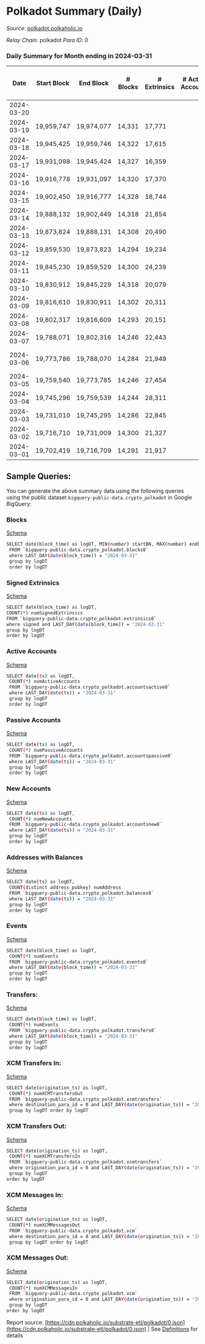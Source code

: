 # Polkadot Summary (Daily)

_Source_: [polkadot.polkaholic.io](https://polkadot.polkaholic.io)

*Relay Chain*: polkadot
*Para ID*: 0



### Daily Summary for Month ending in 2024-03-31


| Date    | Start Block | End Block | # Blocks | # Extrinsics | # Active Accounts | # Passive Accounts | # New Accounts | # Addresses | # Events  | # Transfers ($USD) | # XCM Transfers In ($USD) | # XCM Transfers Out ($USD) | # XCM In | # XCM Out | Issues |
|---------|-------------|-----------|----------|--------------|-------------------|--------------------|----------------|-------------|-----------|--------------------|---------------------------|----------------------------|----------|-----------|--------|
| 2024-03-20 |  |  |  |  |  |  |  |  |  |   |   |   |  |  |  |
| 2024-03-19 | 19,959,747 | 19,974,077 | 14,331 | 17,771 |  |  |  | 1,306,550 | 848,392 | 17,952 ($106.09) |   |   |  |  |  |
| 2024-03-18 | 19,945,425 | 19,959,746 | 14,322 | 17,615 |  |  |  | 1,305,529 | 853,713 | 20,034  |   |   |  |  |  |
| 2024-03-17 | 19,931,098 | 19,945,424 | 14,327 | 16,359 |  |  |  | 1,304,547 | 839,186 | 18,152  |   |   |  |  |  |
| 2024-03-16 | 19,916,778 | 19,931,097 | 14,320 | 17,370 |  |  |  | 1,303,539 | 835,777 | 16,922  |   |   |  |  |  |
| 2024-03-15 | 19,902,450 | 19,916,777 | 14,328 | 18,744 |  |  |  | 1,302,446 | 861,311 | 21,228  |   |   |  |  |  |
| 2024-03-14 | 19,888,132 | 19,902,449 | 14,318 | 21,854 |  |  |  | 1,301,335 | 871,239 | 21,381  |   |   |  |  |  |
| 2024-03-13 | 19,873,824 | 19,888,131 | 14,308 | 20,490 |  |  |  | 1,299,969 | 884,521 | 21,566 ($10.30) |   |   |  |  |  |
| 2024-03-12 | 19,859,530 | 19,873,823 | 14,294 | 19,234 |  |  |  | 1,298,607 | 860,170 | 19,739  |   |   |  |  |  |
| 2024-03-11 | 19,845,230 | 19,859,529 | 14,300 | 24,239 |  |  |  | 1,297,436 | 909,716 | 25,351 ($2,237.75) |   |   |  |  |  |
| 2024-03-10 | 19,830,912 | 19,845,229 | 14,318 | 20,079 |  |  |  | 1,295,961 | 860,459 | 19,221  |   |   |  |  |  |
| 2024-03-09 | 19,816,610 | 19,830,911 | 14,302 | 20,311 |  |  |  | 1,294,743 | 862,348 | 20,667  |   |   |  |  |  |
| 2024-03-08 | 19,802,317 | 19,816,609 | 14,293 | 20,151 |  |  |  | 1,293,411 | 869,112 | 21,652 ($92.26) |   |   |  |  |  |
| 2024-03-07 | 19,788,071 | 19,802,316 | 14,246 | 22,443 |  |  |  | 1,291,732 | 882,019 | 21,494  |   |   |  |  |  |
| 2024-03-06 | 19,773,786 | 19,788,070 | 14,284 | 21,949 |  |  |  | 1,289,876 | 876,637 | 22,796 ($3,949,597.19) |   |   |  |  | 1 missing (0.01%) |
| 2024-03-05 | 19,759,540 | 19,773,785 | 14,246 | 27,454 |  |  |  | 1,288,257 | 916,677 | 27,780 ($136.61) |   |   |  |  |  |
| 2024-03-04 | 19,745,296 | 19,759,539 | 14,244 | 28,311 |  |  |  | 1,286,974 | 912,573 | 28,825  |   |   |  |  |  |
| 2024-03-03 | 19,731,010 | 19,745,295 | 14,286 | 22,845 |  |  |  | 1,285,613 | 848,402 | 20,452 ($1,750.41) |   |   |  |  |  |
| 2024-03-02 | 19,716,710 | 19,731,009 | 14,300 | 21,327 |  |  |  | 1,284,069 | 826,029 | 19,269 ($329.96) |   |   |  |  |  |
| 2024-03-01 | 19,702,419 | 19,716,709 | 14,291 | 21,917 |  |  |  | 1,282,593 | 877,691 | 20,962 ($370.70) |   |   |  |  |  |

## Sample Queries:
You can generate the above summary data using the following queries using the public dataset `bigquery-public-data.crypto_polkadot` in Google BigQuery:


### Blocks 

[Schema](https://github.com/colorfulnotion/substrate-etl/blob/main/schema/blocks.json)

```bash
SELECT date(block_time) as logDT, MIN(number) startBN, MAX(number) endBN, COUNT(*) numBlocks 
 FROM `bigquery-public-data.crypto_polkadot.blocks0`  
 where LAST_DAY(date(block_time)) = "2024-03-31" 
 group by logDT 
 order by logDT
```

### Signed Extrinsics 

[Schema](https://github.com/colorfulnotion/substrate-etl/blob/main/schema/extrinsics.json)

```bash
SELECT date(block_time) as logDT, 
COUNT(*) numSignedExtrinsics 
FROM `bigquery-public-data.crypto_polkadot.extrinsics0`  
where signed and LAST_DAY(date(block_time)) = "2024-03-31" 
group by logDT 
order by logDT
```

### Active Accounts 

[Schema](https://github.com/colorfulnotion/substrate-etl/blob/main/schema/accountsactive.json)

```bash
SELECT date(ts) as logDT, 
 COUNT(*) numActiveAccounts 
 FROM `bigquery-public-data.crypto_polkadot.accountsactive0` 
 where LAST_DAY(date(ts)) = "2024-03-31" 
 group by logDT 
 order by logDT
```

### Passive Accounts 

[Schema](https://github.com/colorfulnotion/substrate-etl/blob/main/schema/accountspassive.json)

```bash
SELECT date(ts) as logDT, 
 COUNT(*) numPassiveAccounts 
 FROM `bigquery-public-data.crypto_polkadot.accountspassive0` 
 where LAST_DAY(date(ts)) = "2024-03-31" 
 group by logDT 
 order by logDT
```

### New Accounts 

[Schema](https://github.com/colorfulnotion/substrate-etl/blob/main/schema/accountsnew.json)

```bash
SELECT date(ts) as logDT, 
 COUNT(*) numNewAccounts 
 FROM `bigquery-public-data.crypto_polkadot.accountsnew0` 
 where LAST_DAY(date(ts)) = "2024-03-31" 
 group by logDT
 order by logDT
```

### Addresses with Balances 

[Schema](https://github.com/colorfulnotion/substrate-etl/blob/main/schema/balances.json)

```bash
SELECT date(ts) as logDT,
 COUNT(distinct address_pubkey) numAddress 
 FROM `bigquery-public-data.crypto_polkadot.balances0` 
 where LAST_DAY(date(ts)) = "2024-03-31" 
 group by logDT 
 order by logDT
```

### Events 

[Schema](https://github.com/colorfulnotion/substrate-etl/blob/main/schema/events.json)

```bash
SELECT date(block_time) as logDT, 
 COUNT(*) numEvents 
 FROM `bigquery-public-data.crypto_polkadot.events0` 
 where LAST_DAY(date(block_time)) = "2024-03-31" 
 group by logDT 
 order by logDT
```

### Transfers:

[Schema](https://github.com/colorfulnotion/substrate-etl/blob/main/schema/transfers.json)

```bash
SELECT date(block_time) as logDT, 
 COUNT(*) numEvents 
 FROM `bigquery-public-data.crypto_polkadot.transfers0` 
 where LAST_DAY(date(block_time)) = "2024-03-31" 
 group by logDT 
 order by logDT
```

### XCM Transfers In: 

[Schema](https://github.com/colorfulnotion/substrate-etl/blob/main/schema/xcmtransfers.json)

```bash
SELECT date(origination_ts) as logDT, 
 COUNT(*) numXCMTransfersOut 
 FROM `bigquery-public-data.crypto_polkadot.xcmtransfers` 
 where destination_para_id = 0 and LAST_DAY(date(origination_ts)) = "2024-03-31" 
 group by logDT order by logDT
```

### XCM Transfers Out: 

[Schema](https://github.com/colorfulnotion/substrate-etl/blob/main/schema/xcmtransfers.json)

```bash
SELECT date(origination_ts) as logDT, 
 COUNT(*) numXCMTransfersIn 
 FROM `bigquery-public-data.crypto_polkadot.xcmtransfers` 
 where origination_para_id = 0 and LAST_DAY(date(origination_ts)) = "2024-03-31" 
 group by logDT 
order by logDT
```

### XCM Messages In: 

[Schema](https://github.com/colorfulnotion/substrate-etl/blob/main/schema/xcm.json)

```bash
SELECT date(origination_ts) as logDT, 
 COUNT(*) numXCMMessagesOut 
 FROM `bigquery-public-data.crypto_polkadot.xcm` 
 where destination_para_id = 0 and LAST_DAY(date(origination_ts)) = "2024-03-31" 
 group by logDT order by logDT
```

### XCM Messages Out: 

[Schema](https://github.com/colorfulnotion/substrate-etl/blob/main/schema/xcm.json)

```bash
SELECT date(origination_ts) as logDT, 
 COUNT(*) numXCMMessagesIn 
 FROM `bigquery-public-data.crypto_polkadot.xcm` 
 where origination_para_id = 0 and LAST_DAY(date(origination_ts)) = "2024-03-31" 
 group by logDT 
order by logDT
```


Report source: [https://cdn.polkaholic.io/substrate-etl/polkadot/0.json](https://cdn.polkaholic.io/substrate-etl/polkadot/0.json) | See [Definitions](/DEFINITIONS.md) for details
